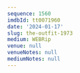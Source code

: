 ```yaml
---
sequence: 1560
imdbId: tt0071960
date: '2024-01-17'
slug: the-outfit-1973
medium: WEBRip
venue: null
venueNotes: null
mediumNotes: null
---
```


